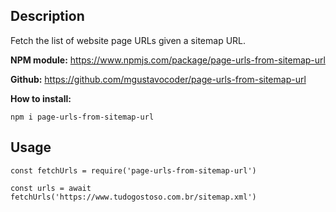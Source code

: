 ## Description
Fetch the list of website page URLs given a sitemap URL.

**NPM module:**
https://www.npmjs.com/package/page-urls-from-sitemap-url

**Github:**
https://github.com/mgustavocoder/page-urls-from-sitemap-url

**How to install:**
```
npm i page-urls-from-sitemap-url
```

## Usage
```
const fetchUrls = require('page-urls-from-sitemap-url')

const urls = await fetchUrls('https://www.tudogostoso.com.br/sitemap.xml')
```
